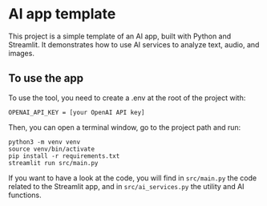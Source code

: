 # AI app template

This project is a simple template of an AI app, built with Python and Streamlit. It demonstrates how to use AI services to analyze text, audio, and images. 


## To use the app

To use the tool, you need to create a .env at the root of the project with:
```
OPENAI_API_KEY = [your OpenAI API key]
```

Then, you can open a terminal window, go to the project path and run:
```
python3 -m venv venv
source venv/bin/activate
pip install -r requirements.txt
streamlit run src/main.py
```

If you want to have a look at the code, you will find in `src/main.py` the code related to the Streamlit app, and in `src/ai_services.py` the utility and AI functions.
